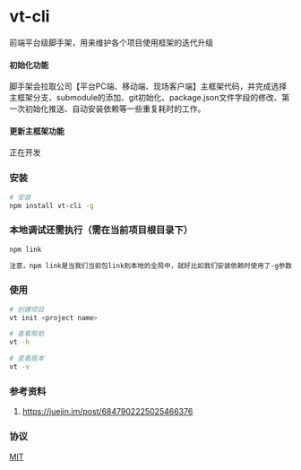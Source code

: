 # vt-cli


前端平台级脚手架，用来维护各个项目使用框架的迭代升级

#### 初始化功能
脚手架会拉取公司【平台PC端、移动端、现场客户端】主框架代码，并完成选择主框架分支、submodule的添加、git初始化、package.json文件字段的修改、第一次初始化推送、自动安装依赖等一些重复耗时的工作。

#### 更新主框架功能
正在开发

### 安装

```bash
# 安装
npm install vt-cli -g
```

### 本地调试还需执行（需在当前项目根目录下）
```bash
npm link

注意，npm link是当我们当前包link到本地的全局中，就好比如我们安装依赖时使用了-g参数把一些包装到了全局环境一样，是用来方便我们本地开发时测试的，他可以让我们开发的时候自动热更新。如果不清楚npm link的小伙伴，可以去npm官网查查npm link的用法再继续往下学习。
```

### 使用

```bash
# 创建项目
vt init <project name>

# 查看帮助
vt -h

# 查看版本
vt -v
```

### 参考资料
1. https://juejin.im/post/6847902225025466376

### 协议

[MIT](./LICENSE)
